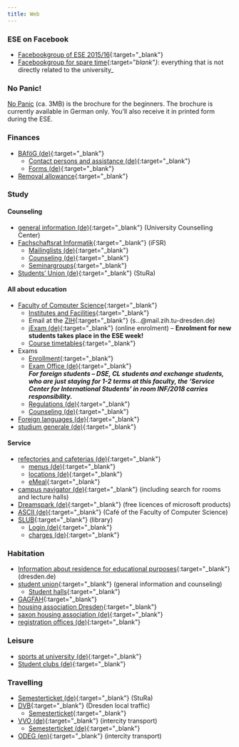 ```yaml
---
title: Web
---
```


### ESE on Facebook

*   [Facebookgroup of ESE 2015/16](https://www.facebook.com/groups/TUDInf2015/ "facebookgroup"){:target="_blank"}
*   [Facebookgroup for spare time](https://www.facebook.com/groups/TUDInfFreizeit/ "facebookgroup for spare time"){:target="_blank"}_: everything that is not directly related to the university_

### No Panic!

[No Panic](http://ese.ifsr.de/2015/nopanic2015.pdf) (ca. 3MB) is the brochure for the beginners. The brochure is currently available in German only. You’ll also receive it in printed form during the ESE.

### Finances

*   [BAföG (de)](http://das-neue-bafög.de "Das Neue Bafög"){:target="_blank"}
    *   [Contact persons and assistance (de)](http://www.studentenwerk-dresden.de/finanzierung/ "Studentenwerk"){:target="_blank"}
    *   [Forms (de)](http://www.das-neue-bafoeg.de/de/432.php "Forms for BAföG"){:target="_blank"}
*   [Removal allowance](http://www.studentenwerk-dresden.de/english/wohnen/umzugsbeihilfe.html "Removal allowance"){:target="_blank"}

### Study

#### Counseling

*   [general information (de)](http://tu-dresden.de/studium/beratung/zentrale_studienberatung/studienanfaenger?set_language=en&cl=en "Zentrale Studienberatung"){:target="_blank"} (University Counselling Center)
*   [Fachschaftsrat Informatik](http://www.ifsr.de/en:start "Fachschaftsrat Informatik"){:target="_blank"} (iFSR)
    *   [Mailinglists (de)](http://www.ifsr.de/studium:mailinglisten "Mailinglisten des iFSR"){:target="_blank"}
    *   [Counseling (de)](http://www.ifsr.de/studium:studienberatung "Studienberatung des iFSR"){:target="_blank"}
    *   [Seminargroups](https://www.ifsr.de/studium:seminargruppen "Seminargroups"){:target="_blank"}
*   [Students’ Union (de)](http://www.stura.tu-dresden.de){:target="_blank"} (StuRa)

#### All about education

*   [Faculty of Computer Science](http://www.inf.tu-dresden.de/portal.php?node_id=1&ln=en&group=13 "Faculty of Computer Science main web page"){:target="_blank"}
    *   [Institutes and Facilities](http://www.inf.tu-dresden.de/index.php?node_id=37&ln=en "Institutes and Facilities of the Faculty of Computer Science"){:target="_blank"}
    *   Email at the [ZIH](https://mail.zih.tu-dresden.de/ "Email Login at the ZIH"){:target="_blank"} (s…@mail.zih.tu-dresden.de)
    *   [jExam (de)](http://jexam.inf.tu-dresden.de/ "online enrolment"){:target="_blank"} (online enrolment) – **Enrolment for new students takes place in the ESE week!**
    *   [Course timetables](http://www.inf.tu-dresden.de/index.php?node_id=423&ln=en "Course timetables at the Faculty of Computer Science"){:target="_blank"}
*   Exams
    *   [Enrollment](http://www.inf.tu-dresden.de/index.php?node_id=905&amp%3Bln=de&ln=en "information about enrollment"){:target="_blank"}
    *   [Exam Office (de)](http://www.inf.tu-dresden.de/index.php?node_id=876&ln=en "exam office"){:target="_blank"}  
        _**For foreign students – DSE, CL students and exchange students, who are just staying for 1-2 terms at this faculty, the ‘Service Center for International Students’ in room INF/2018 carries responsibility.**_
    *   [Regulations (de)](http://www.inf.tu-dresden.de/index.php?node_id=2717&ln=en "Regulations for examination"){:target="_blank"}
    *   [Counseling (de)](http://www.ifsr.de/studium:studienberatung){:target="_blank"}
*   [Foreign languages (de)](http://tu-dresden.de/die_tu_dresden/zentrale_einrichtungen/lsk?set_language=en&cl=en "LSK seite"){:target="_blank"}
*   [studium generale (de)](http://integrale.de/){:target="_blank"}

#### Service

*   [refectories and cafeterias (de)](http://www.studentenwerk-dresden.de/mensen/ "Studentenwerk refectories and cafeterias"){:target="_blank"}
    *   [menus (de)](http://www.studentenwerk-dresden.de/mensen/speiseplan/ "Studentenwerk menus"){:target="_blank"}
    *   [locations (de)](http://www.studentenwerk-dresden.de/mensen/mensen_cafeterien.html "Studentenwerk cafeterias locations"){:target="_blank"}
    *   [eMeal](http://www.studentenwerk-dresden.de/english/mensen/emeal.html "Studentenwerk eMeal (mensa card)"){:target="_blank"}
*   [campus navigator (de)](http://navigator.tu-dresden.de/newnav/campusNavigator?do=navigator&do1=startseite&lang=en "campus navigator"){:target="_blank"} (including search for rooms and lecture halls)
*   [Dreamspark (de)](http://www.inf.tu-dresden.de/index.php?node_id=2023&ln=en "Infos about Dreamspark (faculty of computer science)"){:target="_blank"} (free licences of microsoft products)
*   [ASCII (de)](http://www.ascii-dresden.de/){:target="_blank"} (Café of the Faculty of Computer Science)
*   [SLUB](http://www.slub-dresden.de/en/){:target="_blank"} (library)
    *   [Login (de)](https://webopac.slub-dresden.de/libero/WebOpac.cls?login=member){:target="_blank"}
    *   [charges (de)](http://www.slub-dresden.de/service/gebuehren-entgelte/){:target="_blank"}

### Habitation

*   [Information about residence for educational purposes](http://www.dresden.de/en/02/anliegen/Residence_for_educational_purposes.php "Information about residence for educational purposes - Dresdens city hall"){:target="_blank"} (dresden.de)
*   [student union](http://www.studentenwerk-dresden.de/english/wohnen/){:target="_blank"} (general information and counseling)
    *   [Student halls](http://www.studentenwerk-dresden.de/english/wohnen/wohnheimkatalog/){:target="_blank"}
*   [GAGFAH](http://www.gagfah.de/en/){:target="_blank"}
*   [housing association Dresden](http://www.wgs-dresden.de/){:target="_blank"}
*   [saxon housing association (de)](http://www.swg-dresden.de/){:target="_blank"}
*   [registration offices (de)](http://www.dresden.de/de/rathaus/ortsaemter.php){:target="_blank"}

### Leisure

*   [sports at university (de)](http://tu-dresden.de/die_tu_dresden/zentrale_einrichtungen/usz/sportangebote?set_language=en&cl=en){:target="_blank"}
*   [Student clubs (de)](http://www.studentenwerk-dresden.de/kultur/studentenclubs.html){:target="_blank"}

### Travelling

*   [Semesterticket (de)](http://www.stura.tu-dresden.de/semesterticket){:target="_blank"} (StuRa)
*   [DVB](http://www.dvb.de/en/Homepage/){:target="_blank"} (Dresden local traffic)
    *   [Semesterticket](http://www.dvb.de/en/Tickets-Fares/For-Students/ "Semesterticket and DVB"){:target="_blank"}
*   [VVO (de)](http://www.vvo-online.de){:target="_blank"} (intercity transport)
    *   [Semesterticket (de)](https://www.vvo-online.de/de/tarif-tickets/sondertickets/semesterticket-153.cshtml "Semesterticket and VVO"){:target="_blank"}
*   [ODEG (en)](http://www.odeg.info/){:target="_blank"} (intercity transport)

